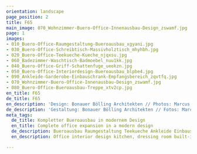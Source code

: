 ```yaml
---
orientation: landscape
page_position: 2
title: F65
main_image: 070_Wohnzimmer-Buero-Office-Innenausbau-Design_zswamf.jpg
page: 1
images:
- 010_Buero-Office-Raumgestaltung-Bueroausbau_xgyani.jpg
- 030_Buero-Office-Schreibtisch-Massivholztisch_mhyhbh.jpg
- 020_Buero-Office-Teekueche-Kueche_njqxsu.jpg
- 060_Badezimmer-Waschtisch-Badmoebel_nuu1kk.jpg
- 040_Buero-Office-Griff-Schattenfuge_ueokzn.jpg
- 050_Buero-Office-Interiordesign-Bueroausbau_blpbe4.jpg
- 090_Ankleide-Garderobe-Einbauschrank-Empfangsbereich_zqvtfq.jpg
- 070_Wohnzimmer-Buero-Office-Innenausbau-Design_zswamf.jpg
- 080_Buero-Office-Bueroausbau-Treppe_xtv2cp.jpg
en_title: F65
de_title: F65
en_description: 'Design: Bonauer Bölling Architekten // Photos: Marcus Wend'
de_description: 'Gestaltung: Bonauer Bölling Architekten // Fotos: Marcus Wend'
meta_tags:
  de_title: Kompletter Bueroausbau in modernem Design
  en_title: Complete office expansion in a modern design
  de_description: Bueroausbau Raumgestaltung Teekueche Ankleide Einbauschrank
  en_description: Office interior design kitchen, dressing room built-in wardrobe

---
```

